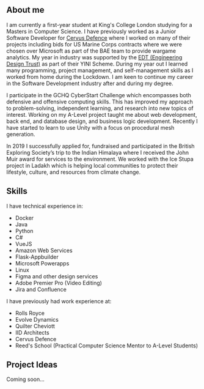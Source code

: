 
## About me

I am currently a first-year student at King's College London studying for a Masters in Computer Science. I have previously worked as a Junior Software Developer for [Cervus Defence](cervusdefence.com) where I worked on many of their projects including bids for US Marine Corps contracts where we were chosen over Microsoft as part of the BAE team to provide wargame analytics. My year in industry was supported by the [EDT (Engineering Design Trust)](https://www.etrust.org.uk/) as part of their YINI Scheme. During my year out I learned many programming, project management, and self-management skills as I worked from home during the Lockdown. I am keen to continue my career in the Software Development industry after and during my degree.

I participate in the GCHQ CyberStart Challenge which encompasses both defensive and offensive computing skills. This has improved my approach to problem-solving, independent learning, and research into new topics of interest. Working on my A-Level project taught me about web development, back end, and database design, and business logic development. Recently I have started to learn to use Unity with a focus on procedural mesh generation.

In 2019 I successfully applied for, fundraised and participated in the British Exploring Society’s trip to the Indian Himalaya where I received the John Muir award for services to the environment. We worked with the Ice Stupa project in Ladakh which is helping local communities to protect their lifestyle, culture, and resources from climate change.

## Skills

I have technical experience in:
- Docker
- Java
- Python
- C#
- VueJS
- Amazon Web Services
- Flask-Appbuilder
- Microsoft Powerapps
- Linux
- Figma and other design services
- Adobe Premier Pro (Video Editing)
- Jira and Confluence 

I have previously had work experience at:
- Rolls Royce
- Evolve Dynamics
- Quilter Cheviott
- IID Architects
- Cervus Defence
- Reed's School (Practical Computer Science Mentor to A-Level Students)

## Project Ideas

Coming soon...
